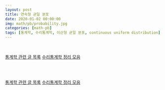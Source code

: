 ```yaml
---
layout: post
title: 연속형 균일 분포
date: 2020-01-02 00:00:00
img: math/pb/probability.jpg
categories: [math-pb] 
tags: [통계학, 수리통계학, 이산형 균일 분포, continuous uniform distribution] # add tag
---
```


<br>

[통계학 관련 글 목록](https://gaussian37.github.io/math-pb-table/)
[수리통계학 정리 모음](https://gaussian37.github.io/math-pb-mathematical_probability_theorem/)

<br>






<br>

[통계학 관련 글 목록](https://gaussian37.github.io/math-pb-table/)
[수리통계학 정리 모음](https://gaussian37.github.io/math-pb-mathematical_probability_theorem/)

<br>